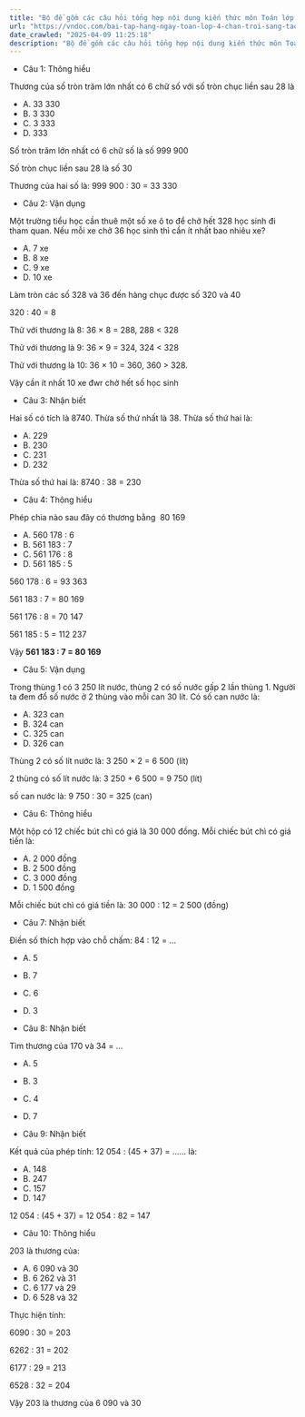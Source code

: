 ```yaml
---
title: "Bộ đề gồm các câu hỏi tổng hợp nội dung kiến thức môn Toán lớp 4 đã học ở Tuần 23 trong chương trình Toán lớp 4 Tập 2  sách Chân trời sáng tạo, giúp các em ôn tập và luyện giải các dạng bài tập Toán lớp 4. Mời các em cùng luyện tập."
url: "https://vndoc.com/bai-tap-hang-ngay-toan-lop-4-chan-troi-sang-tao-tuan-23-thu-3-336757"
date_crawled: "2025-04-09 11:25:18"
description: "Bộ đề gồm các câu hỏi tổng hợp nội dung kiến thức môn Toán lớp 4 đã học ở Tuần 23 trong chương trình Toán lớp 4 Tập 2  sách Chân trời sáng tạo, giúp các em ôn tập và luyện giải các dạng bài tập Toán lớp 4. Mời các em cùng luyện tập."
---
```


* Câu 1:  Thông hiểu

Thương của số tròn trăm lớn nhất có 6 chữ số với số tròn chục liền sau 28 là

  * A. 33 330 
  * B. 3 330 
  * C. 3 333 
  * D. 333 



Số tròn trăm lớn nhất có 6 chữ số là số 999 900

Số tròn chục liền sau 28 là số 30

Thương của hai số là: 999 900 : 30 = 33 330

* Câu 2:  Vận dụng

Một trường tiểu học cần thuê một số xe ô to để chở hết 328 học sinh đi tham quan. Nếu mỗi xe chở 36 học sinh thì cần ít nhất bao nhiêu xe?

  * A. 7 xe 
  * B. 8 xe 
  * C. 9 xe 
  * D. 10 xe 



Làm tròn các số 328 và 36 đến hàng chục được số 320 và 40

320 : 40 = 8

Thử với thương là 8: 36 × 8 = 288, 288 < 328

Thử với thương là 9: 36 × 9 = 324, 324 < 328

Thử với thương là 10: 36 × 10 = 360, 360 > 328.

Vậy cần ít nhất 10 xe đwr chở hết số học sinh

* Câu 3:  Nhận biết

Hai số có tích là 8740. Thừa số thứ nhất là 38. Thừa số thứ hai là:

  * A. 229 
  * B. 230 
  * C. 231 
  * D. 232 



Thừa số thứ hai là: 8740 : 38 = 230

* Câu 4:  Thông hiểu

Phép chia nào sau đây có thương bằng  80 169

  * A. 560 178 : 6 
  * B. 561 183 : 7 
  * C. 561 176 : 8 
  * D. 561 185 : 5 



560 178 : 6 = 93 363

561 183 : 7 = 80 169

561 176 : 8 = 70 147

561 185 : 5 = 112 237

Vậy **561 183 : 7 = 80 169**

* Câu 5:  Vận dụng

Trong thùng 1 có 3 250 lít nước, thùng 2 có số nước gấp 2 lần thùng 1. Người ta đem đổ số nước ở 2 thùng vào mỗi can 30 lít. Có số can nước là:

  * A. 323 can 
  * B. 324 can 
  * C. 325 can 
  * D. 326 can 



Thùng 2 có số lít nước là: 3 250 × 2 = 6 500 (lít)

2 thùng có số lít nước là: 3 250 + 6 500 = 9 750 (lít)

số can nước là: 9 750 : 30 = 325 (can)

* Câu 6:  Thông hiểu

Một hộp có 12 chiếc bút chì có giá là 30 000 đồng. Mỗi chiếc bút chì có giá tiền là:

  * A. 2 000 đồng 
  * B. 2 500 đồng 
  * C. 3 000 đồng 
  * D. 1 500 đồng 



Mỗi chiếc bút chì có giá tiền là: 30 000 : 12 = 2 500 (đồng)

* Câu 7:  Nhận biết

Điền số thích hợp vào chỗ chấm: 84 : 12 = ...

  * A. 5 
  * B. 7 
  * C. 6 
  * D. 3 



* Câu 8:  Nhận biết

Tìm thương của 170 và 34 = ...

  * A. 5 
  * B. 3 
  * C. 4 
  * D. 7 



* Câu 9:  Nhận biết

Kết quả của phép tính: 12 054 : (45 + 37) = ...... là:

  * A. 148 
  * B. 247 
  * C. 157 
  * D. 147 



12 054 : (45 + 37) = 12 054 : 82 = 147

* Câu 10:  Thông hiểu

203 là thương của: 

  * A. 6 090 và 30 
  * B. 6 262 và 31 
  * C. 6 177 và 29 
  * D. 6 528 và 32 



Thực hiện tính:

6090 : 30 = 203

6262 : 31 = 202

6177 : 29 = 213

6528 : 32 = 204

Vậy 203 là thương của 6 090 và 30
